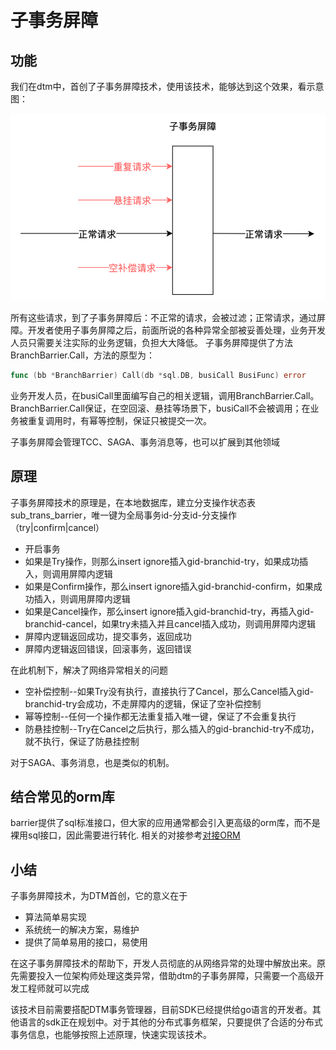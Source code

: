 # 子事务屏障

## 功能

我们在dtm中，首创了子事务屏障技术，使用该技术，能够达到这个效果，看示意图：

![barrier](../imgs/barrier.jpg)

所有这些请求，到了子事务屏障后：不正常的请求，会被过滤；正常请求，通过屏障。开发者使用子事务屏障之后，前面所说的各种异常全部被妥善处理，业务开发人员只需要关注实际的业务逻辑，负担大大降低。
子事务屏障提供了方法BranchBarrier.Call，方法的原型为：


``` go
func (bb *BranchBarrier) Call(db *sql.DB, busiCall BusiFunc) error
```

业务开发人员，在busiCall里面编写自己的相关逻辑，调用BranchBarrier.Call。BranchBarrier.Call保证，在空回滚、悬挂等场景下，busiCall不会被调用；在业务被重复调用时，有幂等控制，保证只被提交一次。

子事务屏障会管理TCC、SAGA、事务消息等，也可以扩展到其他领域

## 原理

子事务屏障技术的原理是，在本地数据库，建立分支操作状态表sub_trans_barrier，唯一键为全局事务id-分支id-分支操作（try|confirm|cancel）

- 开启事务
- 如果是Try操作，则那么insert ignore插入gid-branchid-try，如果成功插入，则调用屏障内逻辑
- 如果是Confirm操作，那么insert ignore插入gid-branchid-confirm，如果成功插入，则调用屏障内逻辑
- 如果是Cancel操作，那么insert ignore插入gid-branchid-try，再插入gid-branchid-cancel，如果try未插入并且cancel插入成功，则调用屏障内逻辑
- 屏障内逻辑返回成功，提交事务，返回成功
- 屏障内逻辑返回错误，回滚事务，返回错误

在此机制下，解决了网络异常相关的问题

- 空补偿控制--如果Try没有执行，直接执行了Cancel，那么Cancel插入gid-branchid-try会成功，不走屏障内的逻辑，保证了空补偿控制
- 幂等控制--任何一个操作都无法重复插入唯一键，保证了不会重复执行
- 防悬挂控制--Try在Cancel之后执行，那么插入的gid-branchid-try不成功，就不执行，保证了防悬挂控制

对于SAGA、事务消息，也是类似的机制。

## 结合常见的orm库

barrier提供了sql标准接口，但大家的应用通常都会引入更高级的orm库，而不是裸用sql接口，因此需要进行转化. 相关的对接参考[对接ORM](../summary/db)

## 小结

子事务屏障技术，为DTM首创，它的意义在于

- 算法简单易实现
- 系统统一的解决方案，易维护
- 提供了简单易用的接口，易使用

在这子事务屏障技术的帮助下，开发人员彻底的从网络异常的处理中解放出来。原先需要投入一位架构师处理这类异常，借助dtm的子事务屏障，只需要一个高级开发工程师就可以完成

该技术目前需要搭配DTM事务管理器，目前SDK已经提供给go语言的开发者。其他语言的sdk正在规划中。对于其他的分布式事务框架，只要提供了合适的分布式事务信息，也能够按照上述原理，快速实现该技术。
